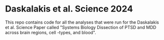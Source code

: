 # Daskalakis et al. Science 2024
This repo contains code for all the analyses that were run for the Daskalakis et al. Science Paper called 
"Systems Biology Dissection of PTSD and MDD across brain regions, cell -types, and blood".
